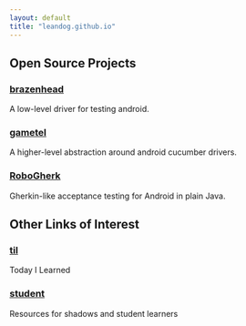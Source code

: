 ```yaml
---
layout: default
title: "leandog.github.io"
---
```

## Open Source Projects

### [brazenhead](http://leandog.github.io/brazenhead)
A low-level driver for testing android.

### [gametel](http://leandog.github.io/gametel)
A higher-level abstraction around android cucumber drivers.

### [RoboGherk](http://leandog.github.io/RoboGherk)
Gherkin-like acceptance testing for Android in plain Java.

## Other Links of Interest

### [til](http://leandog.github.io/til)
Today I Learned

### [student](http://leandog.github.io/student)
Resources for shadows and student learners
